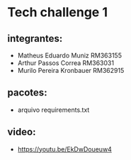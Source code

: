 # Tech challenge 1

## integrantes:
- Matheus Eduardo Muniz RM363155
- Arthur Passos Correa RM363031
- Murilo Pereira Kronbauer RM362915

## pacotes:
- arquivo requirements.txt

## video:
- https://youtu.be/EkDwDoueuw4
